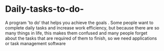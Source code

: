 # Daily-tasks-to-do-
A program 'to do‘ that helps you achieve the goals  . Some people want to complete daily tasks and increase work efficiency, but because there  are so many things in life, this makes them confused and many people forget about the tasks that are required of  them to finish, so we need applications or task  management software
